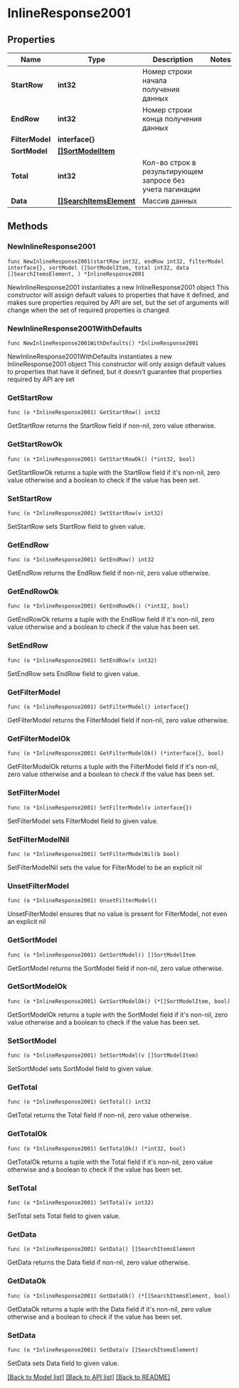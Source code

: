 # InlineResponse2001

## Properties

Name | Type | Description | Notes
------------ | ------------- | ------------- | -------------
**StartRow** | **int32** | Номер строки начала получения данных | 
**EndRow** | **int32** | Номер строки конца получения данных | 
**FilterModel** | **interface{}** |  | 
**SortModel** | [**[]SortModelItem**](SortModelItem.md) |  | 
**Total** | **int32** | Кол-во строк в результирующем запросе без учета пагинации | 
**Data** | [**[]SearchItemsElement**](SearchItemsElement.md) | Массив данных | 

## Methods

### NewInlineResponse2001

`func NewInlineResponse2001(startRow int32, endRow int32, filterModel interface{}, sortModel []SortModelItem, total int32, data []SearchItemsElement, ) *InlineResponse2001`

NewInlineResponse2001 instantiates a new InlineResponse2001 object
This constructor will assign default values to properties that have it defined,
and makes sure properties required by API are set, but the set of arguments
will change when the set of required properties is changed

### NewInlineResponse2001WithDefaults

`func NewInlineResponse2001WithDefaults() *InlineResponse2001`

NewInlineResponse2001WithDefaults instantiates a new InlineResponse2001 object
This constructor will only assign default values to properties that have it defined,
but it doesn't guarantee that properties required by API are set

### GetStartRow

`func (o *InlineResponse2001) GetStartRow() int32`

GetStartRow returns the StartRow field if non-nil, zero value otherwise.

### GetStartRowOk

`func (o *InlineResponse2001) GetStartRowOk() (*int32, bool)`

GetStartRowOk returns a tuple with the StartRow field if it's non-nil, zero value otherwise
and a boolean to check if the value has been set.

### SetStartRow

`func (o *InlineResponse2001) SetStartRow(v int32)`

SetStartRow sets StartRow field to given value.


### GetEndRow

`func (o *InlineResponse2001) GetEndRow() int32`

GetEndRow returns the EndRow field if non-nil, zero value otherwise.

### GetEndRowOk

`func (o *InlineResponse2001) GetEndRowOk() (*int32, bool)`

GetEndRowOk returns a tuple with the EndRow field if it's non-nil, zero value otherwise
and a boolean to check if the value has been set.

### SetEndRow

`func (o *InlineResponse2001) SetEndRow(v int32)`

SetEndRow sets EndRow field to given value.


### GetFilterModel

`func (o *InlineResponse2001) GetFilterModel() interface{}`

GetFilterModel returns the FilterModel field if non-nil, zero value otherwise.

### GetFilterModelOk

`func (o *InlineResponse2001) GetFilterModelOk() (*interface{}, bool)`

GetFilterModelOk returns a tuple with the FilterModel field if it's non-nil, zero value otherwise
and a boolean to check if the value has been set.

### SetFilterModel

`func (o *InlineResponse2001) SetFilterModel(v interface{})`

SetFilterModel sets FilterModel field to given value.


### SetFilterModelNil

`func (o *InlineResponse2001) SetFilterModelNil(b bool)`

 SetFilterModelNil sets the value for FilterModel to be an explicit nil

### UnsetFilterModel
`func (o *InlineResponse2001) UnsetFilterModel()`

UnsetFilterModel ensures that no value is present for FilterModel, not even an explicit nil
### GetSortModel

`func (o *InlineResponse2001) GetSortModel() []SortModelItem`

GetSortModel returns the SortModel field if non-nil, zero value otherwise.

### GetSortModelOk

`func (o *InlineResponse2001) GetSortModelOk() (*[]SortModelItem, bool)`

GetSortModelOk returns a tuple with the SortModel field if it's non-nil, zero value otherwise
and a boolean to check if the value has been set.

### SetSortModel

`func (o *InlineResponse2001) SetSortModel(v []SortModelItem)`

SetSortModel sets SortModel field to given value.


### GetTotal

`func (o *InlineResponse2001) GetTotal() int32`

GetTotal returns the Total field if non-nil, zero value otherwise.

### GetTotalOk

`func (o *InlineResponse2001) GetTotalOk() (*int32, bool)`

GetTotalOk returns a tuple with the Total field if it's non-nil, zero value otherwise
and a boolean to check if the value has been set.

### SetTotal

`func (o *InlineResponse2001) SetTotal(v int32)`

SetTotal sets Total field to given value.


### GetData

`func (o *InlineResponse2001) GetData() []SearchItemsElement`

GetData returns the Data field if non-nil, zero value otherwise.

### GetDataOk

`func (o *InlineResponse2001) GetDataOk() (*[]SearchItemsElement, bool)`

GetDataOk returns a tuple with the Data field if it's non-nil, zero value otherwise
and a boolean to check if the value has been set.

### SetData

`func (o *InlineResponse2001) SetData(v []SearchItemsElement)`

SetData sets Data field to given value.



[[Back to Model list]](../README.md#documentation-for-models) [[Back to API list]](../README.md#documentation-for-api-endpoints) [[Back to README]](../README.md)


